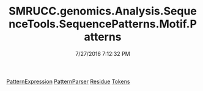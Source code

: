 ﻿---
title: SMRUCC.genomics.Analysis.SequenceTools.SequencePatterns.Motif.Patterns
date: 7/27/2016 7:12:32 PM
---

[PatternExpression](T-SMRUCC.genomics.Analysis.SequenceTools.SequencePatterns.Motif.Patterns.PatternExpression.html)
[PatternParser](T-SMRUCC.genomics.Analysis.SequenceTools.SequencePatterns.Motif.Patterns.PatternParser.html)
[Residue](T-SMRUCC.genomics.Analysis.SequenceTools.SequencePatterns.Motif.Patterns.Residue.html)
[Tokens](T-SMRUCC.genomics.Analysis.SequenceTools.SequencePatterns.Motif.Patterns.Tokens.html)

